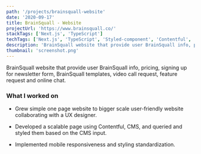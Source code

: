 ```yaml
---
path: '/projects/brainsquall-website'
date: '2020-09-17'
title: BrainSquall - Website
projectUrl: 'https://www.brainsquall.co/'
stackTags: ['Next.js', 'TypeScript']
techTags: ['Next.js', 'TypeScript', 'Styled-component', 'Contentful', 'ActiveCampaign', 'Figma']
description: 'BrainSquall website that provide user BrainSquall info, pricing, signing up for newsletter form, BrainSquall templates, video call request, feature request and online chat.'
thumbnail: 'screenshot.png'
---
```


BrainSquall website that provide user BrainSquall info, pricing, signing up for newsletter form, BrainSquall templates, video call request, feature request and online chat.

### What I worked on

- Grew simple one page website to bigger scale user-friendly website collaborating with a UX designer.

- Developed a scalable page using Contentful, CMS, and queried and styled them based on the CMS input.

- Implemented mobile responsiveness and styling standardization.
